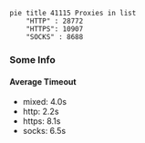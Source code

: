 
```mermaid
pie title 41115 Proxies in list
    "HTTP" : 28772
    "HTTPS": 10907
    "SOCKS" : 8688
```

### Some Info
#### Average Timeout

- mixed: 4.0s
- http: 2.2s
- https: 8.1s
- socks: 6.5s